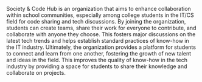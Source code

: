 Society & Code Hub is an organization that aims to enhance collaboration within school communities, especially among college students in the IT/CS field for code sharing and tech discussions. By joining the organization, students can create teams, share their work for everyone to contribute, and collaborate with anyone they choose. This fosters major discussions on the latest tech trends and helps establish standard practices of know-how in the IT industry. Ultimately, the organization provides a platform for students to connect and learn from one another, fostering the growth of new talent and ideas in the field. This improves the quality of know-how in the tech industry by providing a space for students to share their knowledge and collaborate on projects.
